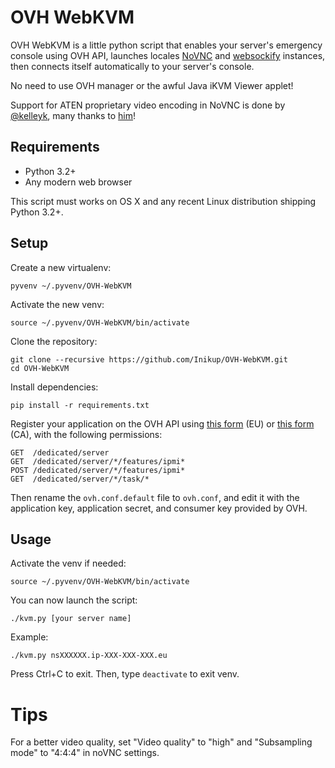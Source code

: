 # OVH WebKVM

OVH WebKVM is a little python script that enables your server's emergency
console using OVH API, launches locales [NoVNC](http://kanaka.github.io/noVNC/)
and [websockify](https://github.com/kanaka/websockify) instances,
then connects itself automatically to your server's console.

No need to use OVH manager or the awful Java iKVM Viewer applet!

Support for ATEN proprietary video encoding in NoVNC is done by
[@kelleyk](https://github.com/kelleyk), many thanks to
[him](https://github.com/kelleyk/noVNC/tree/bmc-support)!

## Requirements

 - Python 3.2+
 - Any modern web browser

This script must works on OS X and any recent Linux distribution shipping
Python 3.2+.

## Setup

Create a new virtualenv:
```
pyvenv ~/.pyvenv/OVH-WebKVM
```

Activate the new venv:
```
source ~/.pyvenv/OVH-WebKVM/bin/activate
```

Clone the repository:
```
git clone --recursive https://github.com/Inikup/OVH-WebKVM.git
cd OVH-WebKVM
```

Install dependencies:
```
pip install -r requirements.txt
```

Register your application on the OVH API using
[this form](https://eu.api.ovh.com/createToken/) (EU) or
[this form](https://ca.api.ovh.com/createToken/) (CA), with the following
permissions:
```
GET  /dedicated/server
GET  /dedicated/server/*/features/ipmi*
POST /dedicated/server/*/features/ipmi*
GET  /dedicated/server/*/task/*
```

Then rename the `ovh.conf.default` file to `ovh.conf`, and edit it with the
application key, application secret, and consumer key provided by OVH.

## Usage

Activate the venv if needed:
```
source ~/.pyvenv/OVH-WebKVM/bin/activate
```

You can now launch the script:
```
./kvm.py [your server name]
```

Example:
```
./kvm.py nsXXXXXX.ip-XXX-XXX-XXX.eu
```

Press Ctrl+C to exit.
Then, type `deactivate` to exit venv.

# Tips

For a better video quality, set "Video quality" to "high" and "Subsampling mode"
to "4:4:4" in noVNC settings.

